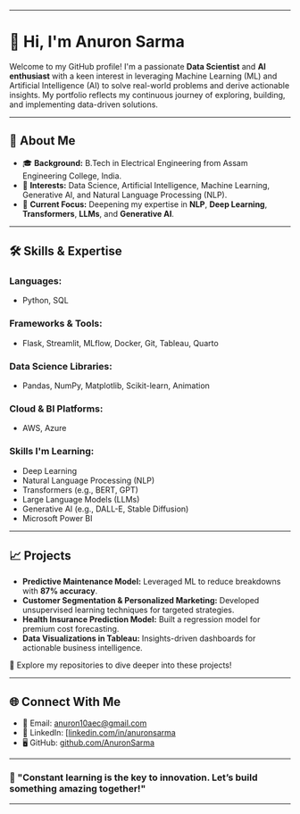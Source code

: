 

---

# 👋 Hi, I'm **Anuron Sarma**  

Welcome to my GitHub profile! I'm a passionate **Data Scientist** and **AI enthusiast** with a keen interest in leveraging Machine Learning (ML) and Artificial Intelligence (AI) to solve real-world problems and derive actionable insights. My portfolio reflects my continuous journey of exploring, building, and implementing data-driven solutions.

---

## 🌟 **About Me**  
- 🎓 **Background:** B.Tech in Electrical Engineering from Assam Engineering College, India.  
- 🧠 **Interests:** Data Science, Artificial Intelligence, Machine Learning, Generative AI, and Natural Language Processing (NLP).  
- 🚀 **Current Focus:** Deepening my expertise in **NLP**, **Deep Learning**, **Transformers**, **LLMs**, and **Generative AI**.  

---

## 🛠️ **Skills & Expertise**  
### **Languages:**  
- Python, SQL  

### **Frameworks & Tools:**  
- Flask, Streamlit, MLflow, Docker, Git, Tableau, Quarto

### **Data Science Libraries:**  
- Pandas, NumPy, Matplotlib, Scikit-learn, Animation

### **Cloud & BI Platforms:**  
- AWS, Azure

### **Skills I'm Learning:**  
- Deep Learning  
- Natural Language Processing (NLP)  
- Transformers (e.g., BERT, GPT)  
- Large Language Models (LLMs)  
- Generative AI (e.g., DALL-E, Stable Diffusion)
- Microsoft Power BI

---

## 📈 **Projects**  
- **Predictive Maintenance Model:** Leveraged ML to reduce breakdowns with **87% accuracy**.  
- **Customer Segmentation & Personalized Marketing:** Developed unsupervised learning techniques for targeted strategies.  
- **Health Insurance Prediction Model:** Built a regression model for premium cost forecasting.  
- **Data Visualizations in Tableau:** Insights-driven dashboards for actionable business intelligence.  

📂 Explore my repositories to dive deeper into these projects!

---

## 🌐 **Connect With Me**  
- 💌 Email: [anuron10aec@gmail.com](mailto:anuron10aec@gmail.com)  
- 💼 LinkedIn: [[linkedin.com/in/anuronsarma](https://www.linkedin.com/in/anuron-sarma-a52ba71b4/)
- 🖥️ GitHub: [github.com/AnuronSarma](https://github.com/AnuronSarma)  

---

### 🚀 "Constant learning is the key to innovation. Let’s build something amazing together!"  

--- 
